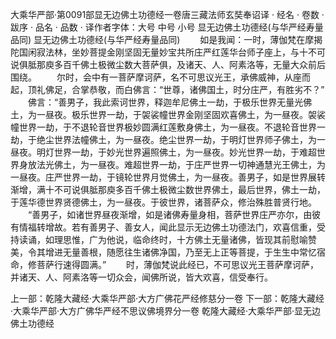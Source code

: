 大乘华严部·第0091部显无边佛土功德经一卷唐三藏法师玄奘奉诏译
· 经名 · 卷数 · 跋序
· 品名 · 品数 · 译作者字体：大号 中号 小号
显无边佛土功德经(与华严经寿量品同)
显无边佛土功德经(与华严经寿量品同)
　　如是我闻：一时，薄伽梵在摩揭陀国闲寂法林，坐妙菩提金刚坚固无量妙宝共所庄严红莲华台师子座上，与十不可说俱胝那庾多百千佛土极微尘数大菩萨俱，及诸天、人、阿素洛等，无量大众前后围绕。
　　尔时，会中有一菩萨摩诃萨，名不可思议光王，承佛威神，从座而起，顶礼佛足，合掌恭敬，而白佛言：“世尊，诸佛国土，时分庄严，有胜劣不？”
　　佛言：“善男子，我此索诃世界，释迦牟尼佛土一劫，于极乐世界无量光佛土，为一昼夜。极乐世界一劫，于袈裟幢世界金刚坚固欢喜佛土，为一昼夜。袈裟幢世界一劫，于不退轮音世界极妙圆满红莲敷身佛土，为一昼夜。不退轮音世界一劫，于绝尘世界法幢佛土，为一昼夜。绝尘世界一劫，于明灯世界师子佛土，为一昼夜。明灯世界一劫，于妙光世界遍照佛土，为一昼夜。妙光世界一劫，于难超世界身放法光佛土，为一昼夜。难超世界一劫，于庄严世界一切神通慧光王佛土，为一昼夜。庄严世界一劫，于镜轮世界月觉佛土，为一昼夜。善男子，如是世界展转渐增，满十不可说俱胝那庾多百千佛土极微尘数世界佛土，最后世界，佛土一劫，于莲华德世界贤德佛土，为一昼夜。于彼世界，诸菩萨众，修治殊胜普贤行地。
　　“善男子，如诸世界昼夜渐增，如是诸佛寿量身相，菩萨世界庄严亦尔，由彼有情福转增故。若有善男子、善女人，闻此显示无边佛土功德法门，欢喜信重，受持读诵，如理思惟，广为他说，临命终时，十方佛土无量诸佛，皆现其前慰喻赞美，令其增进无量善根，随愿往生诸佛净国，乃至无上正等菩提，于生生中常忆宿命，修菩萨行速得圆满。”
　　时，薄伽梵说此经已，不可思议光王菩萨摩诃萨，并诸天、人、阿素洛等一切众会，闻佛所说，皆大欢喜，信受奉行。

上一部：乾隆大藏经·大乘华严部·大方广佛花严经修慈分一卷
下一部：乾隆大藏经·大乘华严部·大方广佛华严经不思议佛境界分一卷
乾隆大藏经·大乘华严部·显无边佛土功德经